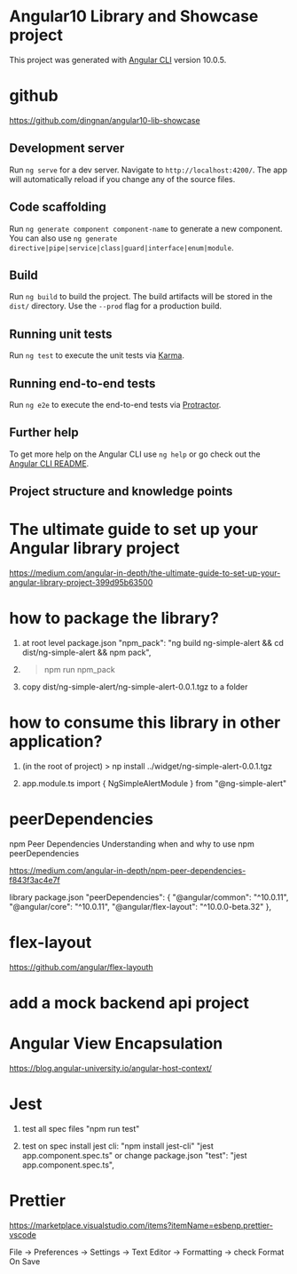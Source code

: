 # Angular10 Library and Showcase project

This project was generated with [Angular CLI](https://github.com/angular/angular-cli) version 10.0.5.

# github

https://github.com/dingnan/angular10-lib-showcase

## Development server

Run `ng serve` for a dev server. Navigate to `http://localhost:4200/`. The app will automatically reload if you change any of the source files.

## Code scaffolding

Run `ng generate component component-name` to generate a new component. You can also use `ng generate directive|pipe|service|class|guard|interface|enum|module`.

## Build

Run `ng build` to build the project. The build artifacts will be stored in the `dist/` directory. Use the `--prod` flag for a production build.

## Running unit tests

Run `ng test` to execute the unit tests via [Karma](https://karma-runner.github.io).

## Running end-to-end tests

Run `ng e2e` to execute the end-to-end tests via [Protractor](http://www.protractortest.org/).

## Further help

To get more help on the Angular CLI use `ng help` or go check out the [Angular CLI README](https://github.com/angular/angular-cli/blob/master/README.md).

## Project structure and knowledge points

# The ultimate guide to set up your Angular library project

https://medium.com/angular-in-depth/the-ultimate-guide-to-set-up-your-angular-library-project-399d95b63500

# how to package the library?

1. at root level package.json
   "npm_pack": "ng build ng-simple-alert && cd dist/ng-simple-alert && npm pack",

2. > npm run npm_pack

3. copy dist/ng-simple-alert/ng-simple-alert-0.0.1.tgz to a folder

# how to consume this library in other application?

1. (in the root of project) > np install ../widget/ng-simple-alert-0.0.1.tgz

2. app.module.ts
   import { NgSimpleAlertModule } from "@ng-simple-alert"

# peerDependencies

npm Peer Dependencies
Understanding when and why to use npm peerDependencies

https://medium.com/angular-in-depth/npm-peer-dependencies-f843f3ac4e7f

library package.json
"peerDependencies": {
"@angular/common": "^10.0.11",
"@angular/core": "^10.0.11",
"@angular/flex-layout": "^10.0.0-beta.32"
},

# flex-layout

https://github.com/angular/flex-layouth

# add a mock backend api project

# Angular View Encapsulation

https://blog.angular-university.io/angular-host-context/

# Jest

1. test all spec files
"npm run test"

2. test on spec
  install jest cli: "npm install jest-cli"
  "jest app.component.spec.ts"
  or change package.json "test": "jest app.component.spec.ts",

# Prettier

https://marketplace.visualstudio.com/items?itemName=esbenp.prettier-vscode

File -> Preferences -> Settings -> Text Editor -> Formatting -> check Format On Save
